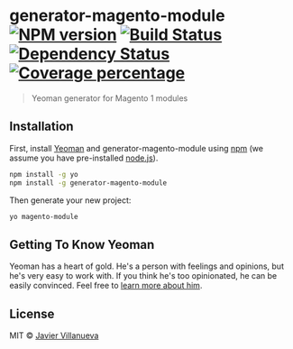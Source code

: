 # generator-magento-module [![NPM version][npm-image]][npm-url] [![Build Status][travis-image]][travis-url] [![Dependency Status][daviddm-image]][daviddm-url] [![Coverage percentage][coveralls-image]][coveralls-url]
> Yeoman generator for Magento 1 modules

## Installation

First, install [Yeoman](http://yeoman.io) and generator-magento-module using [npm](https://www.npmjs.com/) (we assume you have pre-installed [node.js](https://nodejs.org/)).

```bash
npm install -g yo
npm install -g generator-magento-module
```

Then generate your new project:

```bash
yo magento-module
```

## Getting To Know Yeoman

Yeoman has a heart of gold. He&#39;s a person with feelings and opinions, but he&#39;s very easy to work with. If you think he&#39;s too opinionated, he can be easily convinced. Feel free to [learn more about him](http://yeoman.io/).

## License

MIT © [Javier Villanueva](http://jahvi.com)


[npm-image]: https://badge.fury.io/js/generator-magento-module.svg
[npm-url]: https://npmjs.org/package/generator-magento-module
[travis-image]: https://travis-ci.org/jahvi/generator-magento-module.svg?branch=master
[travis-url]: https://travis-ci.org/jahvi/generator-magento-module
[daviddm-image]: https://david-dm.org/jahvi/generator-magento-module.svg?theme=shields.io
[daviddm-url]: https://david-dm.org/jahvi/generator-magento-module
[coveralls-image]: https://coveralls.io/repos/jahvi/generator-magento-module/badge.svg
[coveralls-url]: https://coveralls.io/r/jahvi/generator-magento-module
